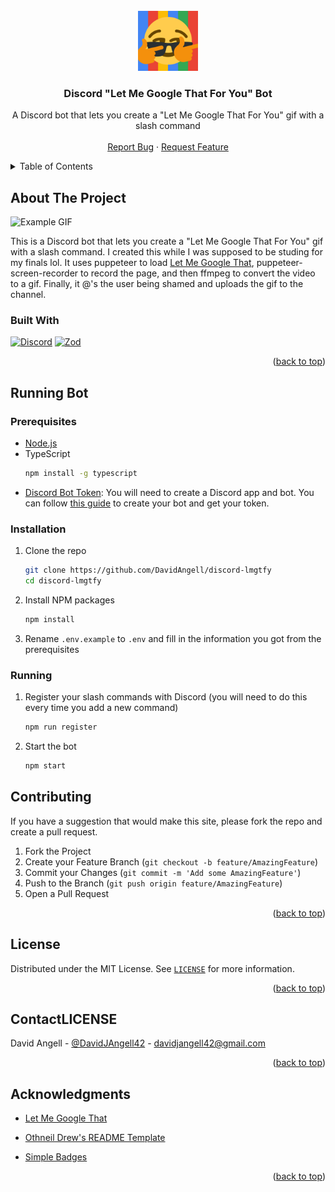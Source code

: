 <div id="top"></div>

<!-- PROJECT LOGO -->
<br />
<div align="center">
  <a href="https://github.com/DavidAngell/discord-lmgtfy">
    <img src="images/logo.png" alt="Logo" width="96">
  </a>

  <h3 align="center">Discord "Let Me Google That For You" Bot</h3>

  <p align="center">
    A Discord bot that lets you create a "Let Me Google That For You" gif with a slash command
    <br />
    <br />
    <a href="https://github.com/DavidAngell/discord-lmgtfy/issues">Report Bug</a>
    ·
    <a href="https://github.com/DavidAngell/discord-lmgtfy/issues">Request Feature</a>
  </p>
</div>

<!-- TABLE OF CONTENTS -->
<details>
  <summary>Table of Contents</summary>
  <ol>
    <li>
      <a href="#about-the-project">About The Project</a>
      <ul>
        <li><a href="#built-with">Built With</a></li>
      </ul>
    </li>
    <li>
        <a href="#running-bot">Running Bot</a>
        <ul>
            <li><a href="#prerequisites">Prerequisites</a></li>
            <li><a href="#installation">Installation</a></li>
            <li><a href="#running">Running</a></li>
        </ul>
    </li>
    <li><a href="#contributing">Contributing</a></li>
    <li><a href="#license">License</a></li>
    <li><a href="#contact">Contact</a></li>
    <li><a href="#acknowledgments">Acknowledgments</a></li>
  </ol>
</details>

<!-- ABOUT THE PROJECT -->
## About The Project

![Example GIF][product-screenshot]

This is a Discord bot that lets you create a "Let Me Google That For You" gif with a slash command. I created this while I was supposed to be studing for my finals lol. It uses puppeteer to load [Let Me Google That](https://letmegooglethat.com/), puppeteer-screen-recorder to record the page, and then ffmpeg to convert the video to a gif. Finally, it @'s the user being shamed and uploads the gif to the channel.

<!-- <p align="right">(<a href="#readme-top">back to top</a>)</p> -->

### Built With

[![Discord][discord.com]][discord-url]
[![Zod][zod.dev]][zod-url]

<p align="right">(<a href="#readme-top">back to top</a>)</p>

<!-- RUNNING BOT -->
## Running Bot
### Prerequisites
* [Node.js](https://nodejs.org/en/)
* TypeScript
  ```sh
  npm install -g typescript
  ```
* [Discord Bot Token](https://discord.com/developers/applications): You will need to create a Discord app and bot. You can follow [this guide](https://discordjs.guide/preparations/setting-up-a-bot-application.html#creating-your-bot) to create your bot and get your token.

### Installation
1. Clone the repo
   ```sh
   git clone https://github.com/DavidAngell/discord-lmgtfy
   cd discord-lmgtfy
    ```
2. Install NPM packages
    ```sh
    npm install
    ```
3. Rename `.env.example` to `.env` and fill in the information you got from the prerequisites

### Running
1. Register your slash commands with Discord (you will need to do this every time you add a new command)
    ```sh
    npm run register
    ```
2. Start the bot
    ```sh
    npm start
    ```

<!-- CONTRIBUTING -->
## Contributing

If you have a suggestion that would make this site, please fork the repo and create a pull request.

1. Fork the Project
2. Create your Feature Branch (`git checkout -b feature/AmazingFeature`)
3. Commit your Changes (`git commit -m 'Add some AmazingFeature'`)
4. Push to the Branch (`git push origin feature/AmazingFeature`)
5. Open a Pull Request

<p align="right">(<a href="#top">back to top</a>)</p>



<!-- LICENSE -->
## License

Distributed under the MIT License. See [`LICENSE`]() for more information.

<p align="right">(<a href="#top">back to top</a>)</p>



<!-- CONTACT -->
## ContactLICENSE

David Angell - [@DavidJAngell42](https://twitter.com/DavidJAngell42) - davidjangell42@gmail.com


<p align="right">(<a href="#top">back to top</a>)</p>



<!-- ACKNOWLEDGMENTS -->
## Acknowledgments

* [Let Me Google That](https://letmegooglethat.com/)

* [Othneil Drew's README Template](https://github.com/othneildrew/Best-README-Template)

* [Simple Badges](https://badges.pages.dev/)

<p align="right">(<a href="#top">back to top</a>)</p>

<!-- MARKDOWN LINKS & IMAGES -->
<!-- https://www.markdownguide.org/basic-syntax/#reference-style-links -->
[contributors-shield]: https://img.shields.io/github/contributors/DavidAngell/discord-lmgtfy.svg?style=for-the-badge
[contributors-url]: https://github.com/DavidAngell/discord-lmgtfy/graphs/contributors
[forks-shield]: https://img.shields.io/github/forks/DavidAngell/discord-lmgtfy.svg?style=for-the-badge
[forks-url]: https://github.com/DavidAngell/discord-lmgtfy/network/members
[stars-shield]: https://img.shields.io/github/stars/DavidAngell/discord-lmgtfy.svg?style=for-the-badge
[stars-url]: https://github.com/DavidAngell/discord-lmgtfy/stargazers
[issues-shield]: https://img.shields.io/github/issues/DavidAngell/discord-lmgtfy.svg?style=for-the-badge
[issues-url]: https://github.com/DavidAngell/discord-lmgtfy/issues
[license-shield]: https://img.shields.io/github/license/DavidAngell/discord-lmgtfy.svg?style=for-the-badge
[license-url]: https://github.com/DavidAngell/discord-lmgtfy/blob/master/LICENSE.txt
[linkedin-shield]: https://img.shields.io/badge/-LinkedIn-black.svg?style=for-the-badge&logo=linkedin&colorB=555
[linkedin-url]: https://linkedin.com/in/linkedin_username
[product-screenshot]: images/the_answer.gif
[Next.js]: https://img.shields.io/badge/next.js-000000?style=for-the-badge&logo=nextdotjs&logoColor=white
[Next-url]: https://nextjs.org/
[React.js]: https://img.shields.io/badge/React-20232A?style=for-the-badge&logo=react&logoColor=61DAFB
[React-url]: https://reactjs.org/
<!-- [Vue.js]: https://img.shields.io/badge/Vue.js-35495E?style=for-the-badge&logo=vuedotjs&logoColor=4FC08D
[Vue-url]: https://vuejs.org/
[Angular.io]: https://img.shields.io/badge/Angular-DD0031?style=for-the-badge&logo=angular&logoColor=white
[Angular-url]: https://angular.io/
[Svelte.dev]: https://img.shields.io/badge/Svelte-4A4A55?style=for-the-badge&logo=svelte&logoColor=FF3E00
[Svelte-url]: https://svelte.dev/
[Laravel.com]: https://img.shields.io/badge/Laravel-FF2D20?style=for-the-badge&logo=laravel&logoColor=white
[Laravel-url]: https://laravel.com
[Bootstrap.com]: https://img.shields.io/badge/Bootstrap-563D7C?style=for-the-badge&logo=bootstrap&logoColor=white
[Bootstrap-url]: https://getbootstrap.com
[JQuery.com]: https://img.shields.io/badge/jQuery-0769AD?style=for-the-badge&logo=jquery&logoColor=white
[JQuery-url]: https://jquery.com -->
[discord.com]: https://img.shields.io/badge/Discord-5865F2?logo=discord&logoColor=fff&style=for-the-badge
[discord-url]: https://discord.com
[zod.dev]: https://img.shields.io/badge/Zod-3E67B1?logo=zod&logoColor=fff&style=for-the-badge
[zod-url]: https://zod.dev